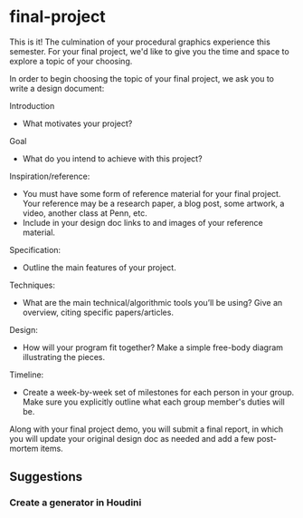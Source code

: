 # final-project

This is it! The culmination of your procedural graphics experience this semester. For your final project, we'd like to give you the time and space to explore a topic of your choosing.

In order to begin choosing the topic of your final project, we ask you to write a design document:

Introduction
- What motivates your project?

Goal
- What do you intend to achieve with this project?

Inspiration/reference:
- You must have some form of reference material for your final project. Your reference may be a research paper, a blog post, some artwork, a video, another class at Penn, etc.  
- Include in your design doc links to and images of your reference material.

Specification:
- Outline the main features of your project.

Techniques:
- What are the main technical/algorithmic tools you’ll be using? Give an overview, citing specific papers/articles.

Design:
- How will your program fit together? Make a simple free-body diagram illustrating the pieces.

Timeline:
- Create a week-by-week set of milestones for each person in your group. Make sure you explicitly outline what each group member's duties will be.

Along with your final project demo, you will submit a final report, in which you will update your original design doc as needed and add a few post-mortem items.

## Suggestions

### Create a generator in Houdini 
